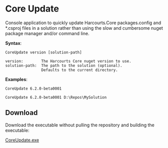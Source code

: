 # Core Update

Console application to quickly update Harcourts.Core packages.config and *.csproj files in a solution
rather than using the slow and cumbersome nuget package manager and/or command line.

**Syntax**:

    CoreUpdate version [solution-path]

    version:        The Harcourts Core nuget version to use.
    solution-path:  The path to the solution (optional).
                    Defaults to the current directory.

**Examples**:

    CoreUpdate 6.2.0-beta0001

    CoreUpdate 6.2.0-beta0001 D:\Repos\MySolution


## Download

Download the executable without pulling the repository and building the executable:

[CoreUpdate.exe](https://github.com/Harcourts/CoreUpdate/blob/master/Download/CoreUpdate.exe)